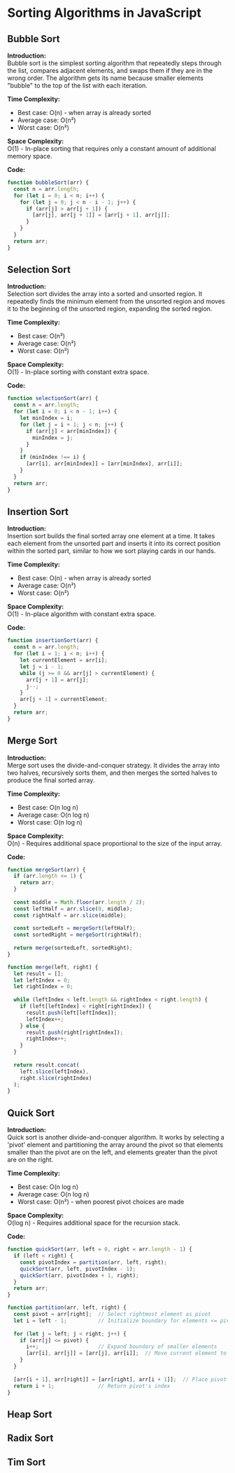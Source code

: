 # Sorting Algorithms in JavaScript

## Bubble Sort

**Introduction:**  
Bubble sort is the simplest sorting algorithm that repeatedly steps through the list, compares adjacent elements, and swaps them if they are in the wrong order. The algorithm gets its name because smaller elements "bubble" to the top of the list with each iteration.

**Time Complexity:**
- Best case: O(n) - when array is already sorted
- Average case: O(n²)
- Worst case: O(n²)

**Space Complexity:**  
O(1) - In-place sorting that requires only a constant amount of additional memory space.

**Code:**
```javascript
function bubbleSort(arr) {
  const n = arr.length;
  for (let i = 0; i < n; i++) {
    for (let j = 0; j < n - i - 1; j++) {
      if (arr[j] > arr[j + 1]) {
        [arr[j], arr[j + 1]] = [arr[j + 1], arr[j]];
      }
    }
  }
  return arr;
}
```

## Selection Sort

**Introduction:**  
Selection sort divides the array into a sorted and unsorted region. It repeatedly finds the minimum element from the unsorted region and moves it to the beginning of the unsorted region, expanding the sorted region.

**Time Complexity:**
- Best case: O(n²)
- Average case: O(n²)
- Worst case: O(n²)

**Space Complexity:**  
O(1) - In-place sorting with constant extra space.

**Code:**
```javascript
function selectionSort(arr) {
  const n = arr.length;
  for (let i = 0; i < n - 1; i++) {
    let minIndex = i;
    for (let j = i + 1; j < n; j++) {
      if (arr[j] < arr[minIndex]) {
        minIndex = j;
      }
    }
    if (minIndex !== i) {
      [arr[i], arr[minIndex]] = [arr[minIndex], arr[i]];
    }
  }
  return arr;
}
```

## Insertion Sort

**Introduction:**  
Insertion sort builds the final sorted array one element at a time. It takes each element from the unsorted part and inserts it into its correct position within the sorted part, similar to how we sort playing cards in our hands.

**Time Complexity:**
- Best case: O(n) - when array is already sorted
- Average case: O(n²)
- Worst case: O(n²)

**Space Complexity:**  
O(1) - In-place algorithm with constant extra space.

**Code:**
```javascript
function insertionSort(arr) {
  const n = arr.length;
  for (let i = 1; i < n; i++) {
    let currentElement = arr[i];
    let j = i - 1;
    while (j >= 0 && arr[j] > currentElement) {
      arr[j + 1] = arr[j];
      j--;
    }
    arr[j + 1] = currentElement;
  }
  return arr;
}
```

## Merge Sort

**Introduction:**  
Merge sort uses the divide-and-conquer strategy. It divides the array into two halves, recursively sorts them, and then merges the sorted halves to produce the final sorted array.

**Time Complexity:**
- Best case: O(n log n)
- Average case: O(n log n)
- Worst case: O(n log n)

**Space Complexity:**  
O(n) - Requires additional space proportional to the size of the input array.

**Code:**
```javascript
function mergeSort(arr) {
  if (arr.length <= 1) {
    return arr;
  }
  
  const middle = Math.floor(arr.length / 2);
  const leftHalf = arr.slice(0, middle);
  const rightHalf = arr.slice(middle);
  
  const sortedLeft = mergeSort(leftHalf);
  const sortedRight = mergeSort(rightHalf);
  
  return merge(sortedLeft, sortedRight);
}

function merge(left, right) {
  let result = [];
  let leftIndex = 0;
  let rightIndex = 0;
  
  while (leftIndex < left.length && rightIndex < right.length) {
    if (left[leftIndex] < right[rightIndex]) {
      result.push(left[leftIndex]);
      leftIndex++;
    } else {
      result.push(right[rightIndex]);
      rightIndex++;
    }
  }
  
  return result.concat(
    left.slice(leftIndex),
    right.slice(rightIndex)
  );
}
```

## Quick Sort

**Introduction:**  
Quick sort is another divide-and-conquer algorithm. It works by selecting a 'pivot' element and partitioning the array around the pivot so that elements smaller than the pivot are on the left, and elements greater than the pivot are on the right.

**Time Complexity:**
- Best case: O(n log n)
- Average case: O(n log n)
- Worst case: O(n²) - when poorest pivot choices are made

**Space Complexity:**  
O(log n) - Requires additional space for the recursion stack.

**Code:**
```javascript
function quickSort(arr, left = 0, right = arr.length - 1) {
  if (left < right) {
    const pivotIndex = partition(arr, left, right);
    quickSort(arr, left, pivotIndex - 1);
    quickSort(arr, pivotIndex + 1, right);
  }
  return arr;
}

function partition(arr, left, right) {
  const pivot = arr[right];  // Select rightmost element as pivot
  let i = left - 1;          // Initialize boundary for elements <= pivot
  
  for (let j = left; j < right; j++) {
    if (arr[j] <= pivot) {
      i++;                   // Expand boundary of smaller elements
      [arr[i], arr[j]] = [arr[j], arr[i]];  // Move current element to left side
    }
  }
  
  [arr[i + 1], arr[right]] = [arr[right], arr[i + 1]];  // Place pivot in final position
  return i + 1;              // Return pivot's index
}
```
## Heap Sort

## Radix Sort

## Tim Sort
